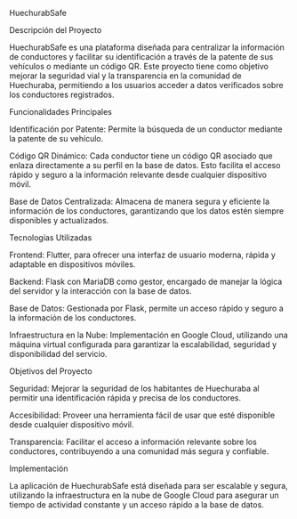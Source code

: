 HuechurabSafe

Descripción del Proyecto

HuechurabSafe es una plataforma diseñada para centralizar la información de conductores y facilitar su identificación a través de la patente de sus vehículos o mediante un código QR. Este proyecto tiene como objetivo mejorar la seguridad vial y la transparencia en la comunidad de Huechuraba, permitiendo a los usuarios acceder a datos verificados sobre los conductores registrados.

Funcionalidades Principales

Identificación por Patente: Permite la búsqueda de un conductor mediante la patente de su vehículo.

Código QR Dinámico: Cada conductor tiene un código QR asociado que enlaza directamente a su perfil en la base de datos. Esto facilita el acceso rápido y seguro a la información relevante desde cualquier dispositivo móvil.

Base de Datos Centralizada: Almacena de manera segura y eficiente la información de los conductores, garantizando que los datos estén siempre disponibles y actualizados.

Tecnologías Utilizadas

Frontend: Flutter, para ofrecer una interfaz de usuario moderna, rápida y adaptable en dispositivos móviles.

Backend: Flask con MariaDB como gestor, encargado de manejar la lógica del servidor y la interacción con la base de datos.

Base de Datos: Gestionada por Flask, permite un acceso rápido y seguro a la información de los conductores.

Infraestructura en la Nube: Implementación en Google Cloud, utilizando una máquina virtual configurada para garantizar la escalabilidad, seguridad y disponibilidad del servicio.

Objetivos del Proyecto

Seguridad: Mejorar la seguridad de los habitantes de Huechuraba al permitir una identificación rápida y precisa de los conductores.

Accesibilidad: Proveer una herramienta fácil de usar que esté disponible desde cualquier dispositivo móvil.

Transparencia: Facilitar el acceso a información relevante sobre los conductores, contribuyendo a una comunidad más segura y confiable.

Implementación

La aplicación de HuechurabSafe está diseñada para ser escalable y segura, utilizando la infraestructura en la nube de Google Cloud para asegurar un tiempo de actividad constante y un acceso rápido a la base de datos.

 


